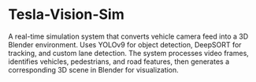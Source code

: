# Tesla-Vision-Sim
A real-time simulation system that converts vehicle camera feed into a 3D Blender environment. Uses YOLOv9 for object detection, DeepSORT for tracking, and custom lane detection. The system processes video frames, identifies vehicles, pedestrians, and road features, then generates a corresponding 3D scene in Blender for visualization.

